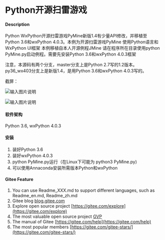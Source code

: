 # Python开源扫雷游戏

#### Description
Python WxPython开源扫雷游戏PyMine新版1.4有少量API修改，并移植至Python 3.6和wxPython 4.0.3。本例为开源扫雷游戏PyMine 使用Python语言和WxPython UI框架 本例移植自本人开源例程JMine 请在程序所在目录使用python PyMine.py启动例程。需要先安装Python 3.6和wxPython 4.0.3框架

注意，本源码有两个分支，master分支上是Python 2.7写的1.2版本。py36_wx403分支上是新版1.4，是用Python 3.6和wxPython 4.0.3写的。

截屏：

![输入图片说明](https://images.gitee.com/uploads/images/2018/1016/161439_4ce50801_1203742.png "pymine.png")

![输入图片说明](https://images.gitee.com/uploads/images/2018/1016/161450_4b3f81af_1203742.png "pymine_1.png")

#### 软件架构
Python 3.6, wxPython 4.0.3

#### 安装
1. 装好Python 3.6
2. 装好wxPython 4.0.3
3. python PyMine.py运行（在Linux下可能为 python3 PyMine.py)
4. 可以使用Annaconda安装所需版本Python和wxPython

#### Gitee Feature

1. You can use Readme\_XXX.md to support different languages, such as Readme\_en.md, Readme\_zh.md
2. Gitee blog [blog.gitee.com](https://blog.gitee.com)
3. Explore open source project [https://gitee.com/explore](https://gitee.com/explore)
4. The most valuable open source project [GVP](https://gitee.com/gvp)
5. The manual of Gitee [https://gitee.com/help](https://gitee.com/help)
6. The most popular members  [https://gitee.com/gitee-stars/](https://gitee.com/gitee-stars/)
